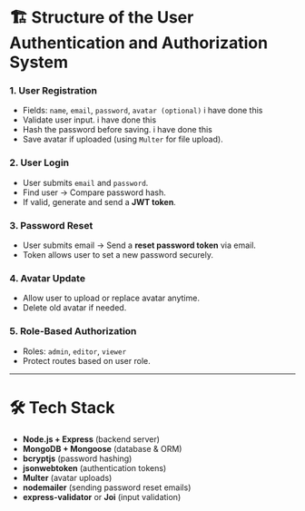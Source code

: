 # 🏗️ Structure of the User Authentication and Authorization System

### 1. **User Registration**
- Fields: `name`, `email`, `password`, `avatar (optional)` i have done this
- Validate user input. i have done this
- Hash the password before saving. i have done this
- Save avatar if uploaded (using `Multer` for file upload).

### 2. **User Login**
- User submits `email` and `password`.
- Find user → Compare password hash.
- If valid, generate and send a **JWT token**.

### 3. **Password Reset**
- User submits email → Send a **reset password token** via email.
- Token allows user to set a new password securely.

### 4. **Avatar Update**
- Allow user to upload or replace avatar anytime.
- Delete old avatar if needed.

### 5. **Role-Based Authorization**
- Roles: `admin`, `editor`, `viewer`
- Protect routes based on user role.

---

# 🛠️ Tech Stack
- **Node.js + Express** (backend server)
- **MongoDB + Mongoose** (database & ORM)
- **bcryptjs** (password hashing)
- **jsonwebtoken** (authentication tokens)
- **Multer** (avatar uploads)
- **nodemailer** (sending password reset emails)
- **express-validator** or **Joi** (input validation)

